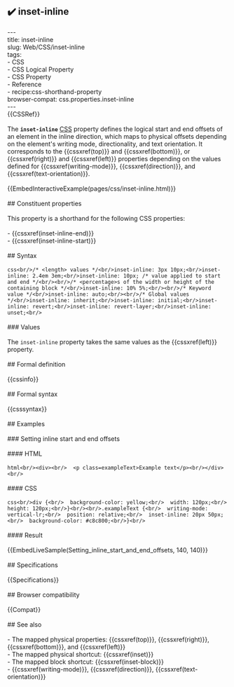 ## ✔️ inset-inline 
 ---<br/>title: inset-inline<br/>slug: Web/CSS/inset-inline<br/>tags:<br/>  - CSS<br/>  - CSS Logical Property<br/>  - CSS Property<br/>  - Reference<br/>  - recipe:css-shorthand-property<br/>browser-compat: css.properties.inset-inline<br/>---<br/>{{CSSRef}}<br/><br/>The **`inset-inline`** [CSS](/en-US/docs/Web/CSS) property defines the logical start and end offsets of an element in the inline direction, which maps to physical offsets depending on the element's writing mode, directionality, and text orientation. It corresponds to the {{cssxref(top)}} and {{cssxref(bottom)}}, or {{cssxref(right)}} and {{cssxref(left)}} properties depending on the values defined for {{cssxref(writing-mode)}}, {{cssxref(direction)}}, and {{cssxref(text-orientation)}}.<br/><br/>{{EmbedInteractiveExample(pages/css/inset-inline.html)}}<br/><br/>## Constituent properties<br/><br/>This property is a shorthand for the following CSS properties:<br/><br/>- {{cssxref(inset-inline-end)}}<br/>- {{cssxref(inset-inline-start)}}<br/><br/>## Syntax<br/><br/>```css<br/>/* <length> values */<br/>inset-inline: 3px 10px;<br/>inset-inline: 2.4em 3em;<br/>inset-inline: 10px; /* value applied to start and end */<br/><br/>/* <percentage>s of the width or height of the containing block */<br/>inset-inline: 10% 5%;<br/><br/>/* Keyword value */<br/>inset-inline: auto;<br/><br/>/* Global values */<br/>inset-inline: inherit;<br/>inset-inline: initial;<br/>inset-inline: revert;<br/>inset-inline: revert-layer;<br/>inset-inline: unset;<br/>```<br/><br/>### Values<br/><br/>The `inset-inline` property takes the same values as the {{cssxref(left)}} property.<br/><br/>## Formal definition<br/><br/>{{cssinfo}}<br/><br/>## Formal syntax<br/><br/>{{csssyntax}}<br/><br/>## Examples<br/><br/>### Setting inline start and end offsets<br/><br/>#### HTML<br/><br/>```html<br/><div><br/>  <p class=exampleText>Example text</p><br/></div><br/>```<br/><br/>#### CSS<br/><br/>```css<br/>div {<br/>  background-color: yellow;<br/>  width: 120px;<br/>  height: 120px;<br/>}<br/><br/>.exampleText {<br/>  writing-mode: vertical-lr;<br/>  position: relative;<br/>  inset-inline: 20px 50px;<br/>  background-color: #c8c800;<br/>}<br/>```<br/><br/>#### Result<br/><br/>{{EmbedLiveSample(Setting_inline_start_and_end_offsets, 140, 140)}}<br/><br/>## Specifications<br/><br/>{{Specifications}}<br/><br/>## Browser compatibility<br/><br/>{{Compat}}<br/><br/>## See also<br/><br/>- The mapped physical properties: {{cssxref(top)}}, {{cssxref(right)}}, {{cssxref(bottom)}}, and {{cssxref(left)}}<br/>- The mapped physical shortcut: {{cssxref(inset)}}<br/>- The mapped block shortcut: {{cssxref(inset-block)}}<br/>- {{cssxref(writing-mode)}}, {{cssxref(direction)}}, {{cssxref(text-orientation)}}<br/>